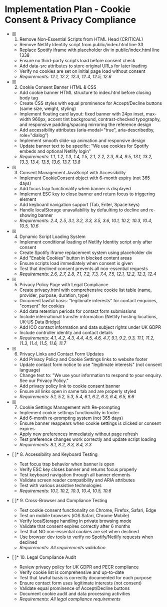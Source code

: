# Implementation Plan - Cookie Consent & Privacy Compliance

- [x] 1. Remove Non-Essential Scripts from HTML Head (CRITICAL)
  - Remove Netlify Identity script from public/index.html line 33
  - Replace Spotify iframe with placeholder div in public/index.html line 1338
  - Ensure no third-party scripts load before consent check
  - Add data-src attributes to store original URLs for later loading
  - Verify no cookies are set on initial page load without consent
  - _Requirements: 12.1, 12.2, 12.3, 12.4, 12.5, 12.6_

- [x] 2. Cookie Consent Banner HTML & CSS
  - Add cookie banner HTML structure to index.html before closing body tag
  - Create CSS styles with equal prominence for Accept/Decline buttons (same size, weight, styling)
  - Implement floating card layout: fixed banner with 24px inset, max-width 960px, accent tint background, contrast-checked typography, and responsive padding/spacing mirroring the reference design
  - Add accessibility attributes (aria-modal="true", aria-describedby, role="dialog")
  - Implement smooth slide-up animation and responsive design
  - Update banner text to be specific: "We use cookies for Spotify embeds and optional Netlify login"
  - _Requirements: 1.1, 1.2, 1.3, 1.4, 1.5, 2.1, 2.2, 2.3, 9.4, 9.5, 13.1, 13.2, 13.3, 13.4, 13.5, 13.6, 13.7, 13.8_

- [x] 3. Consent Management JavaScript with Accessibility
  - Implement CookieConsent object with 6-month expiry (not 365 days)
  - Add focus trap functionality when banner is displayed
  - Implement ESC key to close banner and return focus to triggering element
  - Add keyboard navigation support (Tab, Enter, Space keys)
  - Handle localStorage unavailability by defaulting to decline and re-showing banner
  - _Requirements: 2.4, 2.5, 3.1, 3.2, 3.3, 3.5, 3.6, 10.1, 10.2, 10.3, 10.4, 10.5, 10.6_

- [x] 4. Dynamic Script Loading System
  - Implement conditional loading of Netlify Identity script only after consent
  - Create Spotify iframe replacement system using placeholder div
  - Add "Enable Cookies" button in blocked content areas
  - Ensure scripts load immediately when consent is given
  - Test that declined consent prevents all non-essential requests
  - _Requirements: 2.6, 2.7, 2.8, 7.1, 7.2, 7.3, 7.4, 7.5, 12.1, 12.2, 12.3, 12.4_

- [x] 5. Privacy Policy Page with Legal Compliance
  - Create privacy.html with comprehensive cookie list table (name, provider, purpose, duration, type)
  - Document lawful basis: "legitimate interests" for contact enquiries, "consent" for cookies
  - Add data retention periods for contact form submissions
  - Include international transfer information (Netlify hosting locations, UK-US Data Bridge)
  - Add ICO contact information and data subject rights under UK GDPR
  - Include controller identity and contact details
  - _Requirements: 4.1, 4.2, 4.3, 4.4, 4.5, 4.6, 4.7, 9.1, 9.2, 9.3, 11.1, 11.2, 11.3, 11.4, 11.5, 11.6, 11.7_

- [x] 6. Privacy Links and Contact Form Updates
  - Add Privacy Policy and Cookie Settings links to website footer
  - Update contact form notice to use "legitimate interests" (not consent language)
  - Change text to: "We use your information to respond to your enquiry. See our Privacy Policy."
  - Add privacy policy link to cookie consent banner
  - Ensure all links open in same tab and are properly styled
  - _Requirements: 5.1, 5.2, 5.3, 5.4, 6.1, 6.2, 6.3, 6.4, 6.5, 6.6_

- [x] 7. Cookie Settings Management with Re-prompting
  - Implement cookie settings functionality in footer
  - Add 6-month re-prompting system (not 365 days)
  - Ensure banner reappears when cookie settings is clicked or consent expires
  - Apply new preferences immediately without page refresh
  - Test preference changes work correctly and update script loading
  - _Requirements: 8.1, 8.2, 8.3, 8.4, 3.3_

- [ ]* 8. Accessibility and Keyboard Testing
  - Test focus trap behavior when banner is open
  - Verify ESC key closes banner and returns focus properly
  - Test keyboard navigation through all banner elements
  - Validate screen reader compatibility and ARIA attributes
  - Test with various assistive technologies
  - _Requirements: 10.1, 10.2, 10.3, 10.4, 10.5, 10.6_

- [ ]* 9. Cross-Browser and Compliance Testing
  - Test cookie consent functionality on Chrome, Firefox, Safari, Edge
  - Test on mobile browsers (iOS Safari, Chrome Mobile)
  - Verify localStorage handling in private browsing mode
  - Validate that consent expires correctly after 6 months
  - Test that NO non-essential cookies are set when declined
  - Use browser dev tools to verify no Spotify/Netlify requests when declined
  - _Requirements: All requirements validation_

- [ ]* 10. Legal Compliance Audit
  - Review privacy policy for UK GDPR and PECR compliance
  - Verify cookie list is comprehensive and up-to-date
  - Test that lawful basis is correctly documented for each purpose
  - Ensure contact form uses legitimate interests (not consent)
  - Validate equal prominence of Accept/Decline buttons
  - Document cookie audit and data processing activities
  - _Requirements: All legal compliance requirements_
